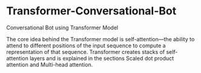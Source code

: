 # Transformer-Conversational-Bot
Conversational Bot using Transformer Model

The core idea behind the Transformer model is self-attention—the ability to attend to different positions of the input sequence to compute a representation of that sequence. Transformer creates stacks of self-attention layers and is explained in the sections Scaled dot product attention and Multi-head attention.
